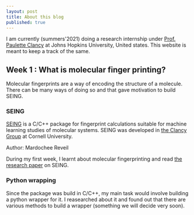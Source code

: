 ```yaml
---
layout: post
title: About this blog
published: true
---
```


I am currently (summers'2021) doing a research internship under <a href="https://clancygroup.wse.jhu.edu/">Prof. Paulette Clancy</a> at Johns Hopkins University, United states. This website is meant to keep a track of the same.

## Week 1 : What is molecular finger printing?
Molecular fingerprints are a way of encoding the structure of a molecule. There can be many ways of doing so and that gave motivation to build SEING.
### SEING
<a href="https://seing.readthedocs.io"> SEING</a> is a C/C++ package for fingerprint calculations suitable for machine learning studies of molecular systems. SEING was developed in <a href="http://clancygroup.cbe.cornell.edu/" >the Clancy Group</a> at Cornell University.

Author: Mardochee Reveil 

During my first week, I learnt about molecular fingerprinting and read <a href="https://pubs.rsc.org/en/content/articlelanding/2018/me/c8me00003d#!divAbstract">the research paper</a> on SEING.

### Python wrapping
Since the package was build in C/C++, my main task would involve building a python wrapper for it. I reasearched about it and found out that there are various methods to build a wrapper (something we will decide very soon).
